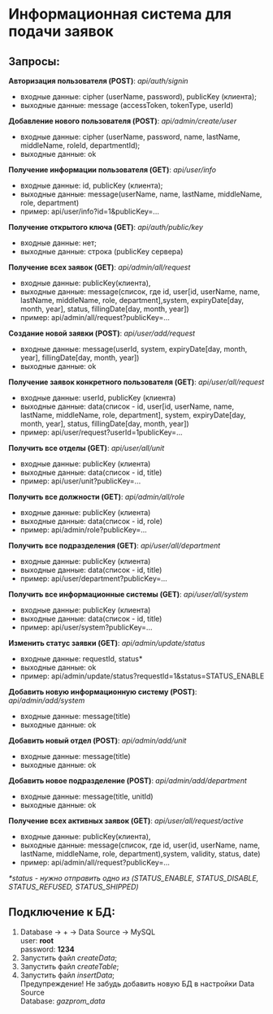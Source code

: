 # Информационная система для подачи заявок
Запросы:
-----------------------------------
**Авторизация пользователя (POST)**: _api/auth/signin_
* входные данные: cipher (userName, password), publicKey (клиента); 
* выходные данные: message (accessToken, tokenType, userId)

**Добавление нового пользователя (POST)**: _api/admin/create/user_
* входные данные: cipher (userName, password, name, lastName, middleName, roleId, departmentId); 
* выходные данные: ok

**Получение информации пользователя (GET)**: _api/user/info_
* входные данные: id, publicKey (клиента);
* выходные данные: message(userName, name, lastName, middleName, role, department)
* пример: api/user/info?id=1&publicKey=...

**Получение открытого ключа (GET)**: _api/auth/public/key_
* входные данные: нет;
* выходные данные: строка (publicKey сервера)

**Получение всех заявок (GET)**: _api/admin/all/request_
* входные данные: publicKey(клиента),
* выходные данные: message(список, где id, 
user[id, userName, name, lastName, middleName, role, department],system, 
expiryDate[day, month, year], status, fillingDate[day, month, year])
* пример: api/admin/all/request?publicKey=...

**Создание новой заявки (POST)**: _api/user/add/request_
* входные данные: message(userId, system, expiryDate[day, month, year], fillingDate[day, month, year])
* выходные данные: ok

**Получение заявок конкретного пользователя (GET)**: _api/user/all/request_
* входные данные: userId, publicKey (клиента)
* выходные данные: data(список - id, user[id, userName, name, lastName, middleName, role, department], 
system, expiryDate[day, month, year], status, fillingDate[day, month, year])
* пример: api/user/request?userId=1publicKey=...

**Получить все отделы (GET)**: _api/user/all/unit_
* входные данные: publicKey (клиента)
* выходные данные: data(список - id, title)
* пример: api/user/unit?publicKey=...

**Получить все должности (GET)**: _api/admin/all/role_
* входные данные: publicKey (клиента)
* выходные данные: data(список - id, role)
* пример: api/admin/role?publicKey=...

**Получить все подразделения (GET)**: _api/user/all/department_
* входные данные: publicKey (клиента)
* выходные данные: data(список - id, title)
* пример: api/user/department?publicKey=...

**Получить все информационные системы (GET)**: _api/user/all/system_
* входные данные: publicKey (клиента)
* выходные данные: data(список - id, title)
* пример: api/user/system?publicKey=...

**Изменить статус заявки (GET)**: _api/admin/update/status_
* входные данные: requestId, status*
* выходные данные: ok
* пример: api/admin/update/status?requestId=1&status=STATUS_ENABLE

**Добавить новую информационную систему (POST)**: _api/admin/add/system_
* входные данные: message(title)
* выходные данные: ok

**Добавить новый отдел (POST)**: _api/admin/add/unit_
* входные данные: message(title)
* выходные данные: ok

**Добавить новое подразделение (POST)**: _api/admin/add/department_
* входные данные: message(title, unitId)
* выходные данные: ok

**Получение всех активных заявок (GET)**: _api/user/all/request/active_
* входные данные: publicKey(клиента),
* выходные данные: message(список, где id, 
user(id, userName, name, lastName, middleName, role, department),system, validity, status, date)
* пример: api/admin/all/request?publicKey=...

_*status - нужно отправить одно из (STATUS_ENABLE, STATUS_DISABLE, STATUS_REFUSED, STATUS_SHIPPED)_

Подключение к БД:
-----------------------------------
1. Database -> + -> Data Source -> MySQL\
user: **root**\
password: **1234**
2. Запустить файл _createData_;
3. Запустить файл _createTable_;
4. Запустить файл _insertData_;\
Предупреждение! Не забудь добавить новую БД в настройки Data Source\
Database: _gazprom_data_